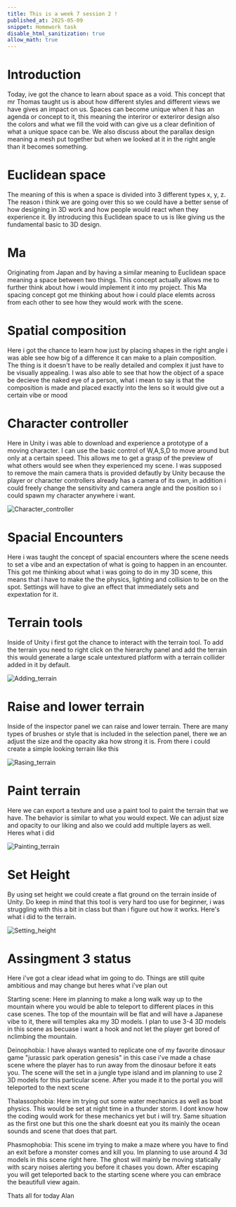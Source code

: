```yaml
---
title: This is a week 7 session 2 !
published_at: 2025-05-09
snippet: Homework task 
disable_html_sanitization: true
allow_math: true
---
```


# Introduction

Today, ive got the chance to learn about space as a void. This concept that mr Thomas taught us is about how different styles and different views we have gives an impact on us. Spaces can become unique when it has an agenda or concept to it, this meaning the interiror or exteriror design also the colors and what we fill the void with can give us a clear definition of what a unique space can be. We also discuss about the parallax design meaning a mesh put together but when we looked at it in the right angle than it becomes something.

# Euclidean space

The meaning of this is when a space is divided into 3 different types x, y, z. The reason i think we are going over this so we could have a better sense of how designing in 3D work and how people would react when they experience it. By introducing this Euclidean space to us is like giving us the fundamental basic to 3D design.

# Ma

Originating from Japan and by having a similar meaning to Euclidean space meaning a space between two things. This concept actually allows me to further think about how i would implement it into my project. This Ma spacing concept got me thinking about how i could place elemts across from each other to see how they would work with the scene.

# Spatial composition

Here i got the chance to learn how just by placing shapes in the right angle i was able see how big of a difference it can make to a plain composition. The thing is it doesn't have to be really detailed and complex it just have to be visually appealing. I was also able to see that how the object of a space be decieve the naked eye of a person, what i mean to say is that the composition is made and placed exactly into the lens so it would give out a certain vibe or mood

# Character controller

Here in Unity i was able to download and experience a prototype of a moving character. I can use the basic control of W,A,S,D to move around but only at a certain speed. This allows me to get a grasp of the preview of what others would see when they experienced my scene. I was supposed to remove the main camera thats is provided defautly by Unity because the player or character controllers already has a camera of its own, in addition i could freely change the sensitivity and camera angle and the position so i could spawn my character anywhere i want.

![Character_controller](w7s2/chac.jpg)

# Spacial Encounters

Here i was taught the concept of spacial encounters where the scene needs to set a vibe and an expectation of what is going to happen in an encounter. This got me thinking about what i was going to do in my 3D scene, this means that i have to make the the physics, lighting and collision to be on the spot. Settings will have to give an effect that immediately sets and expextation for it.

# Terrain tools

Inside of Unity i first got the chance to interact with the terrain tool. To add the terrain you need to right click on the hierarchy panel and add the terrain this would generate a large scale untextured platform with a terrain collider added in it by default.

![Adding_terrain](w7s2/terrain.png)

# Raise and lower terrain

Inside of the inspector panel we can raise and lower terrain. There are many types of brushes or style that is included in the selection panel, there we an adjust the size and the opacity aka how strong it is. From there i could create a simple looking terrain like this

![Rasing_terrain](w7s2/TERRA.jpg)

# Paint terrain

Here we can export a texture and use a paint tool to paint the terrain that we have. The behavior is similar to what you would expect. We can adjust size and opacity to our liking and also we could add multiple layers as well. Heres what i did

![Painting_terrain](w7s2/paint.jpg)

# Set Height 

By using set height we could create a flat ground on the terrain inside of Unity. Do keep in mind that this tool is very hard too use for beginner, i was struggling with this a bit in class but than i figure out how it works. Here's what i did to the terrain.

![Setting_height](w7s2/sethi.jpg)


# Assingment 3 status
 Here i've got a clear idead what im going to do. Things are still quite ambitious and may change but heres what i've plan out

 Starting scene: Here im planning to make a long walk way up to the mountain where you would be able to teleport to different places in this case scenes. The top of the mountain will be flat and will have a Japanese vibe to it, there will temples aka my 3D models. I plan to use 3-4 3D models in this scene as becuase i want a hook and not let the player get bored of nclimbing the mountain. 

 Deinophobia: I have always wanted to replicate one of my favorite dinosaur game "jurassic park operation genesis" in this case i've made a chase scene where the player has to run away from the dinosaur before it eats you. The scene will the set in a jungle type island and im planning to use 2 3D models for this particular scene. After you made it to the portal you will teleported to the next scene

 Thalassophobia: Here im trying out some water mechanics as well as boat physics. This would be set at night time in a thunder storm. I dont know how the coding would work for these mechanics yet but i will try. Same situation as the first one but this one the shark doesnt eat you its mainly the ocean sounds and scene that does that part. 

 Phasmophobia: This scene im trying to make a maze where you have to find an exit before a monster comes and kill you. Im planning to use around 4 3d models in this scene right here. The ghost will mainly be moving statically with scary noises alerting you before it chases you down. After escaping you will get teleported back to the starting scene where you can embrace the beautifull view again. 

 Thats all for today
 Alan

